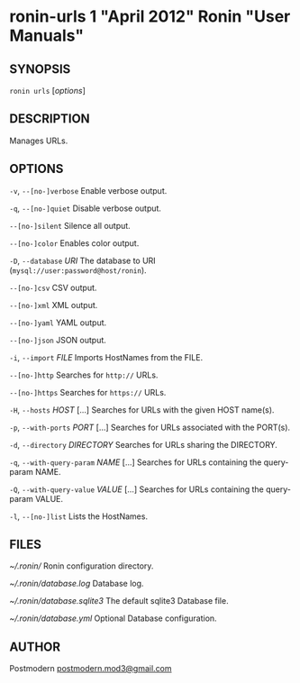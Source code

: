 # ronin-urls 1 "April 2012" Ronin "User Manuals"

## SYNOPSIS

`ronin urls` [*options*]

## DESCRIPTION

Manages URLs.

## OPTIONS

`-v`, `--[no-]verbose`
  Enable verbose output.

`-q`, `--[no-]quiet`
  Disable verbose output.

`--[no-]silent`
  Silence all output.

`--[no-]color`
  Enables color output.

`-D`, `--database` *URI*
  The database to URI (`mysql://user:password@host/ronin`).

`--[no-]csv`
  CSV output.

`--[no-]xml`
  XML output.

`--[no-]yaml`
  YAML output.

`--[no-]json`
  JSON output.

`-i`, `--import` *FILE*
  Imports HostNames from the FILE.

`--[no-]http`
  Searches for `http://` URLs.

`--[no-]https`
  Searches for `https://` URLs.

`-H`, `--hosts` *HOST* [...]
  Searches for URLs with the given HOST name(s).

`-p`, `--with-ports` *PORT* [...]
  Searches for URLs associated with the PORT(s).

`-d`, `--directory` *DIRECTORY*
  Searches for URLs sharing the DIRECTORY.

`-q`, `--with-query-param` *NAME* [...]
  Searches for URLs containing the query-param NAME.

`-Q`, `--with-query-value` *VALUE* [...]
  Searches for URLs containing the query-param VALUE.

`-l`, `--[no-]list`
  Lists the HostNames.

## FILES

*~/.ronin/*
  Ronin configuration directory.

*~/.ronin/database.log*
  Database log.

*~/.ronin/database.sqlite3*
  The default sqlite3 Database file.

*~/.ronin/database.yml*
  Optional Database configuration.

## AUTHOR

Postmodern <postmodern.mod3@gmail.com>


